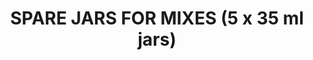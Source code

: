 ---
layout: product
title: "SPARE JARS FOR MIXES (5 x 35 ml jars)"
price: "700" 
desc: "Prazne posude za mešanje"
img_path: "/assets/img/A.MIG-8033.webp"
brand: "AMMO"
available: true
special_offer: false
new: false
soon: false
cat: "070000"
subcat: "070100"
subsubcat: "070105"
sifra: "A.MIG-8033"
popular: false
---